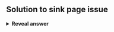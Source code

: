 ## Solution to sink page issue
<details>
<summary><b>Reveal answer</b></summary>
Distribute sink page over all N pages of internet.<br><br>Replace column of all 0s with 1/N
</details>
